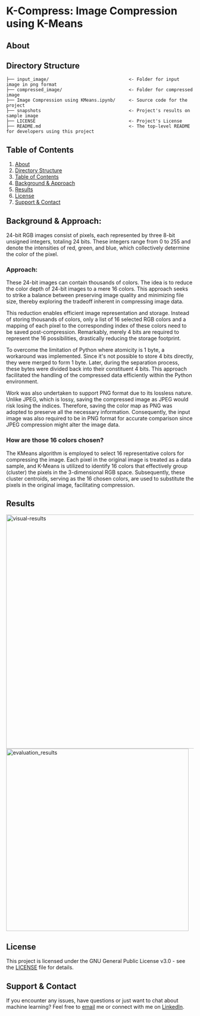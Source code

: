 # K-Compress: Image Compression using K-Means

## About <a name="about"></a>


## Directory Structure <a name="directory-structure"></a>

```
├── input_image/                              <- Folder for input image in png format
├── compressed_image/                         <- Folder for compressed image
├── Image Compression using KMeans.ipynb/     <- Source code for the project
├── snapshots                                 <- Project's results on sample image
├── LICENSE                                   <- Project's License
├── README.md                                 <- The top-level README for developers using this project
```

## Table of Contents <a name="table-of-contents"></a>

1. [About](#about)
2. [Directory Structure](#directory-structure)
3. [Table of Contents](#table-of-contents)
4. [Background & Approach](#background)
5. [Results](#results)
6. [License](#license)
7. [Support & Contact](#support-contact)


## Background & Approach: <a name="background"></a>

24-bit RGB images consist of pixels, each represented by three 8-bit unsigned integers, totaling 24 bits. These integers range from 0 to 255 and denote the intensities of red, green, and blue, which collectively determine the color of the pixel.

### Approach:

These 24-bit images can contain thousands of colors. The idea is to reduce the color depth of 24-bit images to a mere 16 colors. This approach seeks to strike a balance between preserving image quality and minimizing file size, thereby exploring the tradeoff inherent in compressing image data.

This reduction enables efficient image representation and storage. Instead of storing thousands of colors, only a list of 16 selected RGB colors and a mapping of each pixel to the corresponding index of these colors need to be saved post-compression. Remarkably, merely 4 bits are required to represent the 16 possibilities, drastically reducing the storage footprint.

To overcome the limitation of Python where atomicity is 1 byte, a workaround was implemented. Since it's not possible to store 4 bits directly, they were merged to form 1 byte. Later, during the separation process, these bytes were divided back into their constituent 4 bits. This approach facilitated the handling of the compressed data efficiently within the Python environment.

Work was also undertaken to support PNG format due to its lossless nature. Unlike JPEG, which is lossy, saving the compressed image as JPEG would risk losing the indices. Therefore, saving the color map as PNG was adopted to preserve all the necessary information. Consequently, the input image was also required to be in PNG format for accurate comparison since JPEG compression might alter the image data.


### How are those 16 colors chosen?

The KMeans algorithm is employed to select 16 representative colors for compressing the image. Each pixel in the original image is treated as a data sample, and K-Means is utilized to identify 16 colors that effectively group (cluster) the pixels in the 3-dimensional RGB space. Subsequently, these cluster centroids, serving as the 16 chosen colors, are used to substitute the pixels in the original image, facilitating compression.


## Results <a name="results"></a>

<img width="629" alt="visual-results" src="https://github.com/YuganshG/Image-Compression-using-KMeans/assets/34838617/03ed780b-2f0e-4dad-b69c-2e6ff334e762">
<img width="490" alt="evaluation_results" src="https://github.com/YuganshG/Image-Compression-using-KMeans/assets/34838617/6722f542-2a8b-4bc1-bb35-24775468f44d">


## License <a name="license"></a>
This project is licensed under the GNU General Public License v3.0 - see the [LICENSE](https://github.com/YuganshG/Image-Compression-using-KMeans/blob/main/LICENSE) file for details.

## Support & Contact <a name="support-contact"></a>
If you encounter any issues, have questions or just want to chat about machine learning? Feel free to [email](yugansh.goyal101@gmail.com) me or connect with me on [LinkedIn](https://www.linkedin.com/in/yuganshgoyal/).
